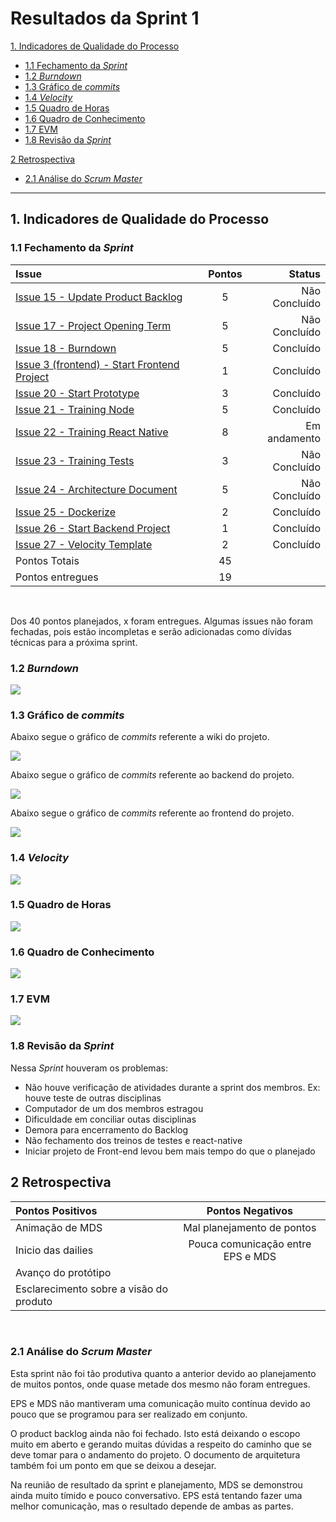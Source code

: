 # Resultados da Sprint 1

[1. Indicadores de Qualidade do Processo](#1-indicadores-de-qualidade-do-processo)
  - [1.1 Fechamento da _Sprint_](#11-fechamento-da-sprint)
  - [1.2 _Burndown_](#12-burndown)
  - [1.3 Gráfico de _commits_](#13-gráfico-de-commits)
  - [1.4 _Velocity_](#14-velocity)
  - [1.5 Quadro de Horas](#15-quadro-de-horas)
  - [1.6 Quadro de Conhecimento](#16-quadro-de-conhecimento)
  - [1.7 EVM](#17-evm)
  - [1.8 Revisão da _Sprint_](#18-revisão-da-sprint)
  
[2 Retrospectiva](#2-retrospectiva)
  - [2.1 Análise do _Scrum Master_](#21-análise-do-scrum-master) 

------

## 1. Indicadores de Qualidade do Processo

### 1.1 Fechamento da _Sprint_
| Issue       | Pontos     | Status     |
| :------------- | :----------: | -----------: |
| [Issue 15 - Update Product Backlog](https://github.com/fga-eps-mds/2020.1-Grupo2-wiki/issues/15)| 5 | Não Concluído
|[Issue 17 - Project Opening Term](https://github.com/fga-eps-mds/2020.1-Grupo2-wiki/issues/17) | 5 | Não Concluído 
[Issue 18 - Burndown](https://github.com/fga-eps-mds/2020.1-Grupo2-wiki/issues/18) | 5 | Concluído |
[Issue 3 (frontend) - Start Frontend Project](https://github.com/fga-eps-mds/2020.1-Grupo2-frontend/issues/3) | 1 | Concluído |
[Issue 20 - Start Prototype](https://github.com/fga-eps-mds/2020.1-Grupo2-wiki/issues/20) | 3 | Concluído |
[Issue 21 - Training Node](https://github.com/fga-eps-mds/2020.1-Grupo2-wiki/issues/21) | 5 | Concluído |
[Issue 22 - Training React Native](https://github.com/fga-eps-mds/2020.1-Grupo2-wiki/issues/22) | 8 | Em andamento |
[Issue 23 - Training Tests](https://github.com/fga-eps-mds/2020.1-Grupo2-wiki/issues/23) | 3 | Não Concluído |
[Issue 24 - Architecture Document](https://github.com/fga-eps-mds/2020.1-Grupo2-wiki/issues/12) | 5 | Não Concluído |
[Issue 25 - Dockerize](https://github.com/fga-eps-mds/2020.1-Grupo2-wiki/issues/25) | 2 | Concluído |
[Issue 26 - Start Backend Project](https://github.com/fga-eps-mds/2020.1-Grupo2-wiki/issues/26) | 1 | Concluído |
[Issue 27 - Velocity Template](https://github.com/fga-eps-mds/2020.1-Grupo2-wiki/issues/12) | 2 | Concluído |
| Pontos Totais | 45 | |
| Pontos entregues | 19 |  |

<br/>

Dos 40 pontos planejados, x foram entregues. Algumas issues não foram fechadas, pois estão incompletas e serão adicionadas como dívidas técnicas para a próxima sprint.

### 1.2 _Burndown_

![](img/burndown.jpg)

### 1.3 Gráfico de _commits_

Abaixo segue o gráfico de _commits_ referente a wiki do projeto.

![](img/commits.png)

Abaixo segue o gráfico de _commits_ referente ao backend do projeto.

![](img/commits_back.png)

Abaixo segue o gráfico de _commits_ referente ao frontend do projeto.

![](img/commits_front.png)

### 1.4 _Velocity_

![](img/velocity.jpg)

### 1.5 Quadro de Horas

![](img/hours.jpg)

### 1.6 Quadro de Conhecimento

![](img/knowledge_box.jpg)


### 1.7 EVM

![](img/evm.jpg)

### 1.8 Revisão da _Sprint_

Nessa _Sprint_ houveram os problemas:

* Não houve verificação de atividades durante a sprint dos membros. Ex: houve teste de outras disciplinas 
* Computador de um dos membros estragou 
* Dificuldade em conciliar outas disciplinas
* Demora para encerramento do Backlog
* Não fechamento dos treinos de testes e react-native
* Iniciar projeto de Front-end levou bem mais tempo do que o planejado

## 2 Retrospectiva

| Pontos Positivos | Pontos Negativos |
| :------------- | :----------: |
| Animação de MDS | Mal planejamento de pontos |
| Inicio das dailies | Pouca comunicação entre EPS e MDS |
| Avanço do protótipo |  |
| Esclarecimento sobre a visão do produto |  |

<br>

### 2.1 Análise do _Scrum Master_

Esta sprint não foi tão produtiva quanto a anterior 
devido ao planejamento de muitos pontos, onde quase 
metade dos mesmo não foram entregues.

EPS e MDS não mantiveram uma comunicação muito contínua 
devido ao pouco que se programou para ser realizado em 
conjunto.

O product backlog ainda não foi fechado. Isto está deixando o 
escopo muito em aberto e gerando muitas dúvidas a respeito do 
caminho que se deve tomar para o andamento do projeto. O 
documento de arquitetura também foi um ponto em que se deixou 
a desejar.

Na reunião de resultado da sprint e planejamento, MDS se demonstrou 
ainda muito tímido e pouco conversativo. EPS está tentando fazer uma 
melhor comunicação, mas o resultado depende de ambas as partes.